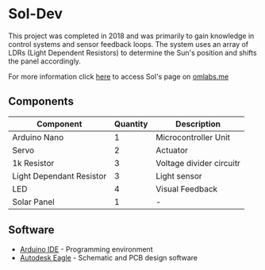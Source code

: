 # Sol-Dev

This project was completed in 2018 and was primarily to gain knowledge in control systems and sensor feedback loops. The system uses an array of LDRs (Light Dependent Resistors) to determine the Sun's position and shifts the panel accordingly.

For more information click [here](https://omanavekar.wixsite.com/ommakes/sol) to access Sol's page on [omlabs.me](https://omanavekar.wixsite.com/ommakes)

## Components
| Component | Quantity | Description |
| ------ | ------ | ------ |
| Arduino Nano | 1 | Microcontroller Unit |
| Servo | 2 | Actuator |
| 1k Resistor | 3 | Voltage divider circuitr |
| Light Dependant Resistor | 3 | Light sensor
| LED | 4 | Visual Feedback |
| Solar Panel | 1 | - |

## Software
* [Arduino IDE](https://www.arduino.cc/en/main/software) - Programming environment
* [Autodesk Eagle](https://www.autodesk.com/products/eagle/overview?plc=F360&term=1-YEAR&support=ADVANCED&quantity=1) - Schematic and PCB design software
